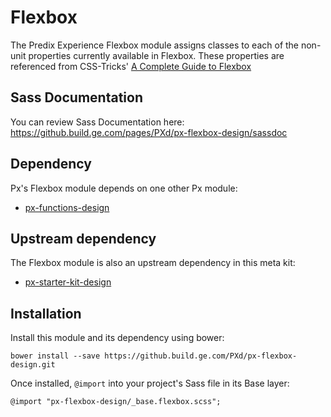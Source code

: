 # Flexbox

The Predix Experience Flexbox module assigns classes to each of the non-unit properties currently available in Flexbox. These properties are referenced from CSS-Tricks' [A Complete Guide to Flexbox](https://css-tricks.com/snippets/css/a-guide-to-flexbox/)

## Sass Documentation

You can review Sass Documentation here: https://github.build.ge.com/pages/PXd/px-flexbox-design/sassdoc

## Dependency

Px's Flexbox module depends on one other Px module:

* [px-functions-design](https://github.build.ge.com/PXd/px-functions-design)

## Upstream dependency

The Flexbox module is also an upstream dependency in this meta kit:

* [px-starter-kit-design](https://github.build.ge.com/PXd/px-starter-kit-design)

## Installation

Install this module and its dependency using bower:

    bower install --save https://github.build.ge.com/PXd/px-flexbox-design.git

Once installed, `@import` into your project's Sass file in its Base layer:

    @import "px-flexbox-design/_base.flexbox.scss";